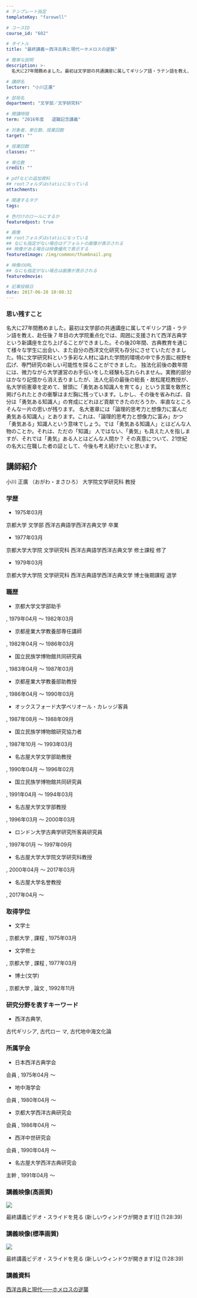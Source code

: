 ```yaml
---
# テンプレート指定
templateKey: "farewell"

# コースID
course_id: "602"

# タイトル
title: "最終講義ー西洋古典と現代ーホメロスの逆襲"

# 簡単な説明
description: >-
  名大に27年間務めました。最初は文学部の共通講座に属してギリシア語・ラテン語を教え、赴任後 7 年目の大学院重点化では、周囲に支援されて西洋古典学という新講座を立ち上げることができました。その後2...

# 講師名
lecturer: "小川正廣"

# 部局名
department: "文学部／文学研究科"

# 開講時限
term: "2016年度	退職記念講義"

# 対象者、単位数、授業回数
target: ""

# 授業回数
classes: ""

# 単位数
credit: ""

# pdfなどの追加資料
## rootフォルダはstaticになっている
attachments: 

# 関連するタグ
tags:

# 色付けのロールにするか
featuredpost: true

# 画像
## rootフォルダはstaticになっている
## なにも指定がない場合はデフォルトの画像が表示される
## 映像がある場合は映像優先で表示する
featuredimage: /img/common/thumbnail.png

# 映像のURL
## なにも指定がない場合は画像が表示される
featuredmovie: 

# 記事投稿日
date: 2017-06-28 10:08:32
---
```


### 思い残すこと

名大に27年間務めました。最初は文学部の共通講座に属してギリシア語・ラテン語を教え、赴任後 7 年目の大学院重点化では、周囲に支援されて西洋古典学という新講座を立ち上げることができました。その後20年間、古典教育を通じて様々な学生に出会い、また自分の西洋文化研究も存分にさせていただきました。特に文学研究科という多彩な人材に溢れた学問的環境の中で多方面に視野を広げ、専門研究の新しい可能性を探ることができました。 独法化前後の数年間には、微力ながら大学運営のお手伝いをした経験も忘れられません。実務的部分はかなり記憶から消え去りましたが、法人化前の最後の総長・故松尾稔教授が、名大学術憲章を定めて、冒頭に「勇気ある知識人を育てる」という言葉を敢然と掲げられたときの衝撃はまだ胸に残っています。しかし、その後を省みれば、自分は「勇気ある知識人」の育成にどれほど貢献できたのだろうか、率直なところそんな一片の思いが残ります。 名大憲章には「論理的思考力と想像力に富んだ勇気ある知識人」とあります。これは、「論理的思考力と想像力に富み」かつ「勇気ある」知識人という意味でしょう。では「勇気ある知識人」とはどんな人物のことか。それは、ただの「知識」 人ではない、「勇気」も具えた人を指しますが、それでは「勇気」ある人とはどんな人間か？ その真意について、21世紀の名大に在職した者の証として、今後も考え続けたいと思います。

## 講師紹介

小川 正廣 （おがわ・まさひろ） 大学院文学研究科 教授

### 学歴

* 1975年03月

京都大学 文学部 西洋古典語学西洋古典文学 卒業

* 1977年03月

京都大学大学院 文学研究科 西洋古典語学西洋古典文学 修士課程 修了

* 1979年03月

京都大学大学院 文学研究科 西洋古典語学西洋古典文学 博士後期課程 退学

### 職歴

* 京都大学文学部助手

, 1979年04月 ～ 1982年03月

* 京都産業大学教養部専任講師

, 1982年04月 ～ 1986年03月

* 国立民族学博物館共同研究員

, 1983年04月 ～ 1987年03月

* 京都産業大学教養部助教授

, 1986年04月 ～ 1990年03月

* オックスフォード大学ベリオール・カレッジ客員

, 1987年08月 ～ 1988年09月

* 国立民族学博物館研究協力者

, 1987年10月 ～ 1993年03月

* 名古屋大学文学部助教授

, 1990年04月 ～ 1996年02月

* 国立民族学博物館共同研究員

, 1991年04月 ～ 1994年03月

* 名古屋大学文学部教授

, 1996年03月 ～ 2000年03月

* ロンドン大学古典学研究所客員研究員

, 1997年01月 ～ 1997年09月

* 名古屋大学大学院文学研究科教授

, 2000年04月 ～ 2017年03月

* 名古屋大学名誉教授

, 2017年04月 〜

### 取得学位

* 文学士

, 京都大学 , 課程 , 1975年03月

* 文学修士

, 京都大学 , 課程 , 1977年03月

* 博士(文学)

, 京都大学 , 論文 , 1992年11月

### 研究分野を表すキーワード

* 西洋古典学,

古代ギリシア, 古代ロー マ, 古代地中海文化論

### 所属学会

* 日本西洋古典学会

会員 , 1975年04月 ～

* 地中海学会

会員 , 1980年04月 ～

* 京都大学西洋古典研究会

会員 , 1986年04月 ～

* 西洋中世研究会

会員 , 1990年04月 ～

* 名古屋大学西洋古典研究会

主幹 , 1991年04月 ～

### 講義映像(高画質)

![](/files/602/3543.jpg) 

最終講義ビデオ・スライドを見る (新しいウィンドウが開きます)][1] (1:28:39)

[1]: https://nuvideo.media.nagoya-u.ac.jp/embed/67cca37a4fef2ad83048953adeda9bdfd076f709/autostart/true/caption/true

### 講義映像(標準画質)

![](/files/602/3543.jpg) 

最終講義ビデオ・スライドを見る (新しいウィンドウが開きます)][2] (1:28:39)

[2]: https://nuvideo.media.nagoya-u.ac.jp/embed/c78a712f1dc1faa75fba481448f5638ed4a93033

### 講義資料

[西洋古典と現代――ホメロスの逆襲](/files/602/saisyuukougi.pdf) 

